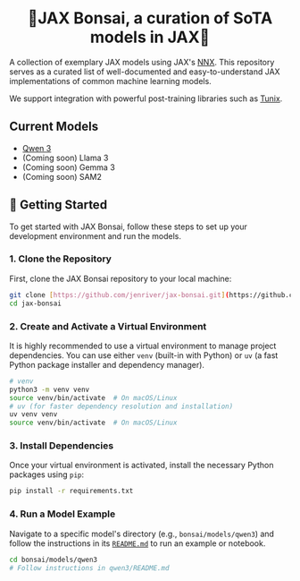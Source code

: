 
<h1 align="center">🌳JAX Bonsai, a curation of SoTA models in JAX🌳</h1>


A collection of exemplary JAX models using JAX's [NNX](https://flax.readthedocs.io/en/v0.8.3/experimental/nnx/index.html). This repository serves as a curated list of well-documented and easy-to-understand JAX implementations of common machine learning models.

We support integration with powerful post-training libraries such as [Tunix](https://github.com/google/tunix/tree/main).

## Current Models

* [Qwen 3](https://github.com/jenriver/jax-bonsai/tree/main/bonsai/models/qwen3)
* (Coming soon) Llama 3
* (Coming soon) Gemma 3
* (Coming soon) SAM2

## 🏁 Getting Started

To get started with JAX Bonsai, follow these steps to set up your development environment and run the models.

### 1. Clone the Repository

First, clone the JAX Bonsai repository to your local machine:

```bash
git clone [https://github.com/jenriver/jax-bonsai.git](https://github.com/jenriver/jax-bonsai.git)
cd jax-bonsai
```

### 2. Create and Activate a Virtual Environment

It is highly recommended to use a virtual environment to manage project dependencies. You can use either `venv` (built-in with Python) or `uv` (a fast Python package installer and dependency manager).

```bash
# venv
python3 -m venv venv
source venv/bin/activate  # On macOS/Linux
# uv (for faster dependency resolution and installation)
uv venv venv
source venv/bin/activate  # On macOS/Linux
```

### 3. Install Dependencies

Once your virtual environment is activated, install the necessary Python packages using `pip`:

```bash
pip install -r requirements.txt
```

### 4. Run a Model Example

Navigate to a specific model's directory (e.g., `bonsai/models/qwen3`) and follow the instructions in its [`README.md`]() to run an example or notebook.

```bash
cd bonsai/models/qwen3
# Follow instructions in qwen3/README.md
```